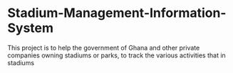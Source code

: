# Stadium-Management-Information-System
This project is to help the government of Ghana and other private companies owning stadiums or parks, to track the various activities that in stadiums

